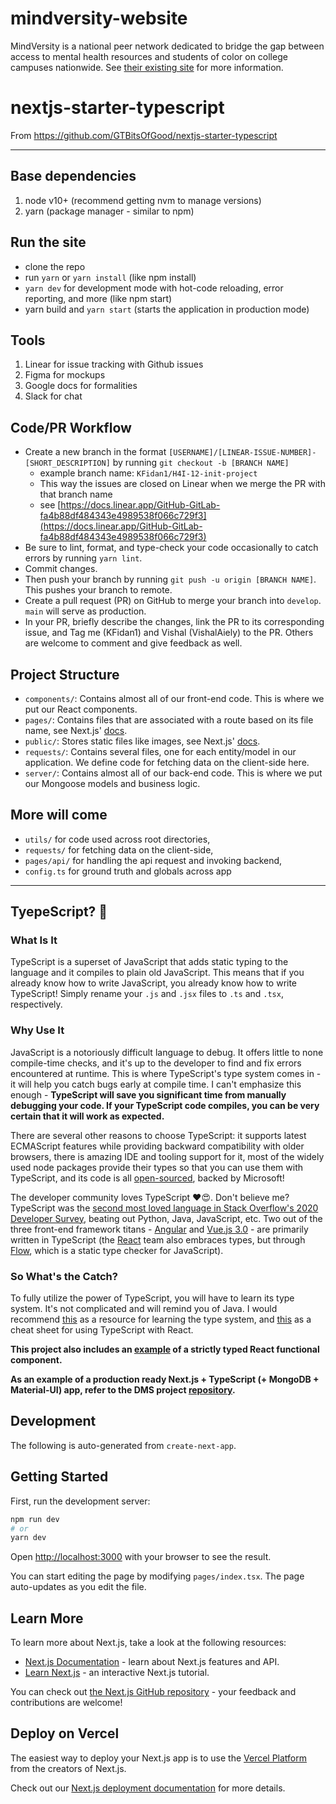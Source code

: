 # mindversity-website
MindVersity is a national peer network dedicated to bridge the gap between access to mental health resources and students of color on college campuses nationwide. See [their existing site](https://mindversityorg.wixsite.com/site) for more information.

# nextjs-starter-typescript
From https://github.com/GTBitsOfGood/nextjs-starter-typescript

---

## Base dependencies

1. node v10+ (recommend getting nvm to manage versions)
2. yarn (package manager - similar to npm)

## Run the site

- clone the repo
- run `yarn` or `yarn install` (like npm install)
- `yarn dev` for development mode with hot-code reloading, error reporting, and more (like npm start)
- yarn build and  `yarn start`  (starts the application in production mode)

## Tools

1. Linear for issue tracking with Github issues
2. Figma for mockups
3. Google docs for formalities
4. Slack for chat

## Code/PR Workflow

- Create a new branch in the format `[USERNAME]/[LINEAR-ISSUE-NUMBER]-[SHORT_DESCRIPTION]` by running `git checkout -b [BRANCH NAME]`
    - example branch name: `KFidan1/H4I-12-init-project`
    - This way the issues are closed on Linear when we merge the PR with that branch name
    - see [https://docs.linear.app/GitHub-GitLab-fa4b88df484343e4989538f066c729f3](https://docs.linear.app/GitHub-GitLab-fa4b88df484343e4989538f066c729f3)
- Be sure to lint, format, and type-check your code occasionally to catch errors by running `yarn lint`.
- Commit changes.
- Then push your branch by running `git push -u origin [BRANCH NAME]`. This pushes your branch to remote.
- Create a pull request (PR) on GitHub to merge your branch into `develop`. `main` will serve as production.
- In your PR, briefly describe the changes, link the PR to its corresponding issue, and Tag me (KFidan1) and Vishal (VishalAiely) to the PR. Others are welcome to comment and give feedback as well.

## Project Structure

- `components/`: Contains almost all of our front-end code. This is where we put our React components.
- `pages/`: Contains files that are associated with a route based on its file name, see Next.js' [docs](https://nextjs.org/docs/basic-features/pages).
- `public/`: Stores static files like images, see Next.js' [docs](https://nextjs.org/docs/basic-features/static-file-serving).
- `requests/`: Contains several files, one for each entity/model in our application. We define code for fetching data on the client-side here.
- `server/`: Contains almost all of our back-end code. This is where we put our Mongoose models and business logic.

## More will come

- `utils/` for code used across root directories,
- `requests/` for fetching data on the client-side,
- `pages/api/` for handling the api request and invoking backend,
- `config.ts` for ground truth and globals across app

---

## TyepeScript? 🤔

### What Is It

TypeScript is a superset of JavaScript that adds static typing to the language and it compiles to plain old JavaScript. This means that if you already know how to write JavaScript, you already know how to write TypeScript! Simply rename your `.js` and `.jsx` files to `.ts` and `.tsx`, respectively.

### Why Use It

JavaScript is a notoriously difficult language to debug. It offers little to none compile-time checks, and it's up to the developer to find and fix errors encountered at runtime. This is where TypeScript's type system comes in - it will help you catch bugs early at compile time. I can't emphasize this enough - **TypeScript will save you significant time from manually debugging your code. If your TypeScript code compiles, you can be very certain that it will work as expected.**

There are several other reasons to choose TypeScript: it supports latest ECMAScript features while providing backward compatibility with older browsers, there is amazing IDE and tooling support for it, most of the widely used node packages provide their types so that you can use them with TypeScript, and its code is all [open-sourced](https://github.com/microsoft/TypeScript), backed by Microsoft!

The developer community loves TypeScript ♥️😍. Don't believe me? TypeScript was the [second most loved language in Stack Overflow's 2020 Developer Survey](https://insights.stackoverflow.com/survey/2020#technology-most-loved-dreaded-and-wanted-languages-loved), beating out Python, Java, JavaScript, etc. Two out of the three front-end framework titans - [Angular](https://github.com/angular/angular) and [Vue.js 3.0](https://github.com/vuejs/vue-next) - are primarily written in TypeScript (the [React](https://github.com/facebook/react) team also embraces types, but through [Flow](https://flow.org), which is a static type checker for JavaScript).

### So What's the Catch?

To fully utilize the power of TypeScript, you will have to learn its type system. It's not complicated and will remind you of Java. I would recommend [this](https://learnxinyminutes.com/docs/typescript/) as a resource for learning the type system, and [this](https://github.com/typescript-cheatsheets/react-typescript-cheatsheet/blob/master/README.md#section-2-getting-started) as a cheat sheet for using TypeScript with React.

**This project also includes an [example](components/MyDummyComponent.tsx) of a strictly typed React functional component.**

**As an example of a production ready Next.js + TypeScript (+ MongoDB + Material-UI) app, refer to the DMS project [repository](https://github.com/GTBitsOfGood/dms).**

## Development

The following is auto-generated from `create-next-app`.

## Getting Started

First, run the development server:

```bash
npm run dev
# or
yarn dev
```

Open [http://localhost:3000](http://localhost:3000) with your browser to see the result.

You can start editing the page by modifying `pages/index.tsx`. The page auto-updates as you edit the file.

## Learn More

To learn more about Next.js, take a look at the following resources:

- [Next.js Documentation](https://nextjs.org/docs) - learn about Next.js features and API.
- [Learn Next.js](https://nextjs.org/learn) - an interactive Next.js tutorial.

You can check out [the Next.js GitHub repository](https://github.com/vercel/next.js/) - your feedback and contributions are welcome!

## Deploy on Vercel

The easiest way to deploy your Next.js app is to use the [Vercel Platform](https://vercel.com/import?utm_medium=default-template&filter=next.js&utm_source=create-next-app&utm_campaign=create-next-app-readme) from the creators of Next.js.

Check out our [Next.js deployment documentation](https://nextjs.org/docs/deployment) for more details.
